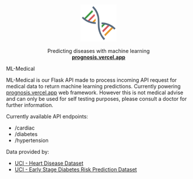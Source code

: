 <p align="center">
  <a href="prognosis.vercel.app">
    <img src="./export.png" width="100">
  </a>

  <p align="center">
    Predicting diseases with machine learning
    <br>
    <a href="prognosis.vercel.app"><strong>prognosis.vercel.app</strong></a>
  </p>
</p>





ML-Medical

ML-Medical is our Flask API made to process incoming API request for medical data to return machine learning predictions. Currently powering [prognosis.vercel.app](Prognosis) web framework. However this is not medical advise and can only be used for self testing purposes, please consult a doctor for further information.

Currently available API endpoints:
- /cardiac
- /diabetes
- /hypertension

Data provided by:
- [UCI - Heart Disease Dataset](https://archive.ics.uci.edu/ml/datasets/Heart+Disease)
- [UCI - Early Stage Diabetes Risk Prediction Dataset](https://archive.ics.uci.edu/ml/datasets/Early+stage+diabetes+risk+prediction+dataset.)
